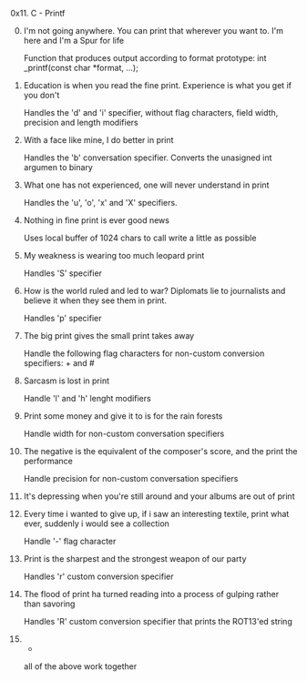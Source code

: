 0x11. C - Printf

0. I'm not going anywhere.  You can print that wherever you want to.  I'm here and I'm a Spur for life

	Function that produces output according to format
	prototype: int _printf(const char *format, ...);

1. Education is when you read the fine print. Experience is what you get if you don't

	Handles the 'd' and 'i' specifier, without flag characters, field width, precision and length modifiers

2. With a face like mine, I do better in print

	Handles the 'b' conversation specifier.  Converts the unasigned int argumen to binary

3. What one has not experienced, one will never understand in print

	Handles the 'u', 'o', 'x' and 'X' specifiers.

4. Nothing in fine print is ever good news

	Uses local buffer of 1024 chars to call write a little as possible

5. My weakness is wearing too much leopard print

	Handles 'S' specifier

6. How is the world ruled and led to war?  Diplomats lie to journalists and believe it when they see them in print.

	Handles 'p' specifier

7. The big print gives the small print takes away

	Handle the following flag characters for non-custom conversion specifiers: + and # 

8. Sarcasm is lost in print

	Handle 'l' and 'h' lenght modifiers

9. Print some money and give it to is for the rain forests

	Handle width for non-custom conversation specifiers

10. The negative is the equivalent of the composer's score, and the print the performance

	Handle precision for non-custom conversation specifiers

11. It's depressing when you're still around and your albums are out of print

12. Every time i wanted to give up, if i saw an interesting textile, print what ever, suddenly i would see a collection

	Handle '-' flag character

13. Print is the sharpest and the strongest weapon of our party

	Handles 'r' custom conversion specifier

14. The flood of print ha turned reading into a process of gulping rather than savoring

	Handles 'R' custom conversion specifier that prints the ROT13'ed string

15. *

	all of the above work together
